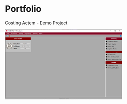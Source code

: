 # Portfolio
Costing Actem - Demo Project

<img src="https://raw.githubusercontent.com/FahrulIT/Portfolio/main/Home%20(Halaman%20Awal).png?token=AWQLOHH7YXXCZM2UKZJUBBDBSN7X6" width="75%"></img>
